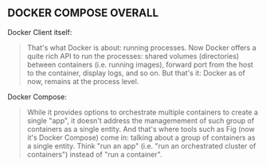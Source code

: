 ## DOCKER COMPOSE OVERALL

Docker Client itself:

> That's what Docker is about: running processes. 
> Now Docker offers a quite rich API to run the processes: shared volumes (directories) between containers (i.e. running images), forward port from the host to the container, display logs, and so on. But that's it: Docker as of now, remains at the process level.

Docker Compose:

> While it provides options to orchestrate multiple containers to create a single "app", it doesn't address the managemement of such group of containers as a single entity. And that's where tools such as Fig (now it's Docker Compose) come in: talking about a group of containers as a single entity. Think "run an app" (i.e. "run an orchestrated cluster of containers") instead of "run a container".






































